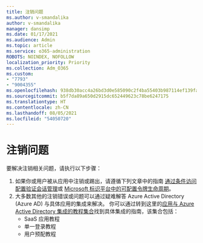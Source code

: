 ```yaml
---
title: 注销问题
ms.author: v-smandalika
author: v-smandalika
manager: dansimp
ms.date: 01/17/2021
ms.audience: Admin
ms.topic: article
ms.service: o365-administration
ROBOTS: NOINDEX, NOFOLLOW
localization_priority: Priority
ms.collection: Adm_O365
ms.custom:
- "7793"
- "9004355"
ms.openlocfilehash: 938db30acc4a26bd3d0e585090c2f4ba55403b987114ef139fa74d4c2433a219
ms.sourcegitcommit: b5f7da89a650d2915dc652449623c78be6247175
ms.translationtype: HT
ms.contentlocale: zh-CN
ms.lasthandoff: 08/05/2021
ms.locfileid: "54050720"
---
```

# <a name="sign-out-issues"></a>注销问题

要解决注销相关问题，请执行以下步骤：

1. 如果你或用户被从应用中注销或踢出，请遵循下列文章中的指南 [通过条件访问配置验证会话管理](https://docs.microsoft.com/azure/active-directory/conditional-access/howto-conditional-access-session-lifetime)或 [Microsoft 标识平台中的可配置令牌生命周期](https://docs.microsoft.com/azure/active-directory/develop/active-directory-configurable-token-lifetimes)。
2. 大多数其他的注销错误或问题可以通过疑难解答 Azure Active Directory (Azure AD) 与具体应用的集成来解决。 你可以通过转到这里的[应用与 Azure Active Directory 集成的教程集合](https://docs.microsoft.com/azure/active-directory/saas-apps/tutorial-list)找到具体集成的指南，该集合包括：
    - SaaS 应用教程
    - 单一登录教程
    - 用户预配教程